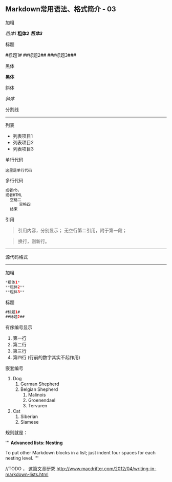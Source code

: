 ## Markdown常用语法、格式简介 - 03

加粗

*粗体1*
**粗体2**
***粗体3***

标题

#标题1#
##标题2##
###标题3###

黑体

<b>黑体</b>

斜体

_斜体_

分割线

***

列表

- 列表项目1
- 列表项目2
- 列表项目3

单行代码

`这里是单行代码`

多行代码

```Java
或者rb，
或者HTML
  空格二
      空格四
  结束
```

引用

>引用内容，分别显示；
>无空行第二引用，附于第一段；

>换行，则新行。

***

源代码格式

***

加粗

```Java
*粗体1*
**粗体2**
**粗体3**
```

标题

```Java
#标题1#
##标题2##
```

有序编号显示

1. 第一行
2. 第二行
3. 第三行
1. 第四行 (行前的数字其实不起作用)

嵌套编号

1. Dog
    1. German Shepherd
	2. Belgian Shepherd
	    1. Malinois
		2. Groenendael
		3. Tervuren
2. Cat
    1. Siberian
    2. Siamese

规则就是：

'''
<b>Advanced lists: Nesting</b>	

To put other Markdown blocks in a list; just indent four spaces for each nesting level.
'''

//TODO ， 这篇文章研究 http://www.macdrifter.com/2012/04/writing-in-markdown-lists.html